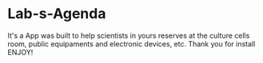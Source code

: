 # Lab-s-Agenda
It's a App was built to help scientists in yours reserves at the culture cells room, public equipaments and electronic devices, etc. 
Thank you for install 
ENJOY!
